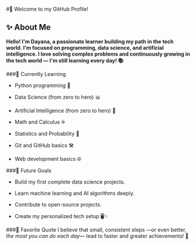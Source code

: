#💜 Welcome to my GitHub Profile!
## ✨ About Me

**Hello! I'm Dayana, a passionate learner building my path in the tech world. 
I'm focused on programming, data science, and artificial intelligence.
I love solving complex problems and continuously growing in the tech world — I'm still learning every day! 📚**

###🚀 Currently Learning

- Python programming 🐍

- Data Science (from zero to hero) 📊

- Artificial Intelligence (from zero to hero) 🤖

- Math and Calculus ➗

- Statistics and Probability 🎲

- Git and GitHub basics 🛠️

- Web development basics 🌐

###🎯 Future Goals

- Build my first complete data science projects.

- Learn machine learning and AI algorithms deeply.

- Contribute to open-source projects.

- Create my personalized tech setup 🖥️✨

###🌱 Favorite Quote 
I believe that small, consistent steps —or even better, *the most you can do each day*— lead to faster and greater achievements! 🌟



<!--
**BTSARMY2017/BTSARMY2017** is a ✨ _special_ ✨ repository because its `README.md` (this file) appears on your GitHub profile.

Here are some ideas to get you started:

- 🔭 I’m currently working on ...
- 🌱 I’m currently learning ...
- 👯 I’m looking to collaborate on ...
- 🤔 I’m looking for help with ...
- 💬 Ask me about ...
- 📫 How to reach me: ...
- 😄 Pronouns: ...
- ⚡ Fun fact: ...
-->
